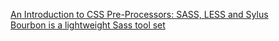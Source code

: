 [An Introduction to CSS Pre-Processors: SASS, LESS and Sylus](https://htmlmag.com/article/an-introduction-to-css-preprocessors-sass-less-stylus) \
[Bourbon is a lightweight Sass tool set](https://www.bourbon.io/)
